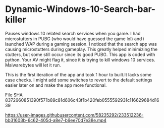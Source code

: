 # Dynamic-Windows-10-Search-bar-killer
Pauses windows 10 related search services when you game. I had microstutters in PUBG (who would have guessed the game lol) and i launched WAP during a gaming session.
I noticed that the search app was causing microstutters during gameplay. This greatly helped minimizing the stutters, but some still occur since its good PUBG.
This app is coded with python. Your AV might flag it, since it is trying to kill windows 10 services. Malwarebytes will let it run.

This is the first iteration of the app and took 1 hour to built.It lacks some case checks. I might add some switches to revert to the default settings easier later on and make the app more functional.


File SHA 8372660851390f571b89c81d606c43f1b420feb0555592931c116629684d1639




https://user-images.githubusercontent.com/58235292/233512236-bb31603b-6c62-405d-a8e7-b6ee70d7e38e.mp4

